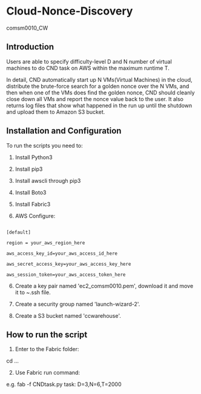 # Cloud-Nonce-Discovery
 comsm0010_CW

## Introduction

Users are able to specify difficulty-level D and N number of virtual machines to do CND task on AWS within the maximum runtime T.

In detail, CND automatically start up N VMs(Virtual Machines) in the cloud, distribute the brute-force search for a golden nonce over the N VMs, and then when one of the VMs does find the golden nonce, CND should cleanly close down all VMs and report the nonce value back to the user. It also returns log files that show what happened in the run up until the shutdown and upload them to Amazon S3 bucket.

## Installation and Configuration

To run the scripts you need to:

1. Install Python3

2. Install pip3

3. Install awscli through pip3

4. Install Boto3

5. Install Fabric3

6. AWS Configure:
```

[default]

region = your_aws_region_here

aws_access_key_id=your_aws_access_id_here

aws_secret_access_key=your_aws_access_key_here

aws_session_token=your_aws_access_token_here

```

6. Create a key pair named 'ec2_comsm0010.pem', download it and move it to ~\.ssh file. 


7. Create a security group named 'launch-wizard-2'.


8. Create a S3 bucket named 'ccwarehouse'.


## How to run the script

1. Enter to the Fabric folder:

cd ...

2. Use Fabric run command:

e.g. fab -f CNDtask.py task: D=3,N=6,T=2000

